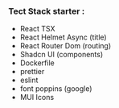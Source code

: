 ### Tect Stack starter :
- React TSX
- React Helmet Async (title)
- React Router Dom (routing)
- Shadcn UI (components)
- Dockerfile
- prettier
- eslint
- font poppins (google)
- MUI Icons